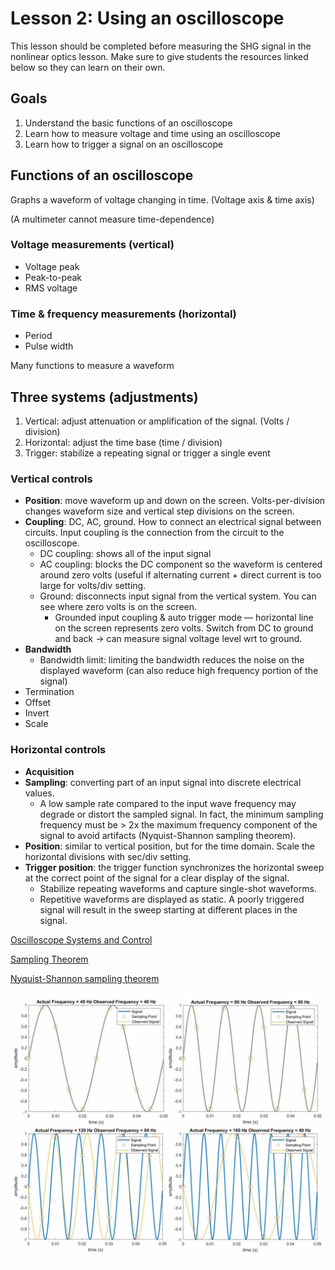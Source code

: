 # Lesson 2: Using an oscilloscope

This lesson should be completed before measuring the SHG signal in the nonlinear optics lesson.
Make sure to give students the resources linked below so they can learn on their own.

## Goals
1. Understand the basic functions of an oscilloscope
2. Learn how to measure voltage and time using an oscilloscope
3. Learn how to trigger a signal on an oscilloscope

## Functions of an oscilloscope

Graphs a waveform of voltage changing in time. (Voltage axis & time axis)

(A multimeter cannot measure time-dependence)

### Voltage measurements (vertical)
- Voltage peak
- Peak-to-peak
- RMS voltage

### Time & frequency measurements (horizontal)
- Period
- Pulse width

Many functions to measure a waveform

## Three systems (adjustments)

1. Vertical: adjust attenuation or amplification of the signal. (Volts / division)
2. Horizontal: adjust the time base (time / division)
3. Trigger: stabilize a repeating signal or trigger a single event

### Vertical controls

* **Position**: move waveform up and down on the screen. Volts-per-division changes waveform size and vertical step divisions on the screen.
* **Coupling**: DC, AC, ground. How to connect an electrical signal between circuits. Input coupling is the connection from the circuit to the oscilloscope. 
    * DC coupling: shows all of the input signal
    * AC coupling: blocks the DC component so the waveform is centered around zero volts (useful if alternating current + direct current is too large for volts/div setting.
    * Ground: disconnects input signal from the vertical system. You can see where zero volts is on the screen.
        * Grounded input coupling & auto trigger mode — horizontal line on the screen represents zero volts. Switch from DC to ground and back -> can measure signal voltage level wrt to ground.
* **Bandwidth**
    * Bandwidth limit: limiting the bandwidth reduces the noise on the displayed waveform (can also reduce high frequency portion of the signal)
* Termination
* Offset
* Invert
* Scale

### Horizontal controls

* **Acquisition**
* **Sampling**: converting part of an input signal into discrete electrical values.
    * A low sample rate compared to the input wave frequency may degrade or distort the sampled signal. In fact, the minimum sampling frequency must be > 2x the maximum frequency component of the signal to avoid artifacts (Nyquist-Shannon sampling theorem).
* **Position**: similar to vertical position, but for the time domain. Scale the horizontal divisions with sec/div setting.
* **Trigger position**: the trigger function synchronizes the horizontal sweep at the correct point of the signal for a clear display of the signal.
    * Stabilize repeating waveforms and capture single-shot waveforms.
    * Repetitive waveforms are displayed as static. A poorly triggered signal will result in the sweep starting at different places in the signal.


[Oscilloscope Systems and Control](https://jp.tek.com/document/online/primer/xyzs-scopes/ch4/oscilloscope-systems-and-controls#C4section0)

[Sampling Theorem](https://www.liquidinstruments.com/blog/2021/05/18/sampling-theorem/)

[Nyquist-Shannon sampling theorem](https://en.wikipedia.org/wiki/Nyquist–Shannon_sampling_theorem)

![](../images/Sampling_theory.jpeg)
